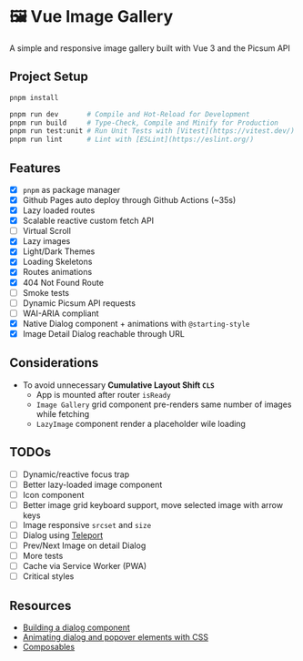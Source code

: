 # 🖼️ Vue Image Gallery 

A simple and responsive image gallery built with Vue 3 and the Picsum API

## Project Setup

```sh
pnpm install

pnpm run dev       # Compile and Hot-Reload for Development
pnpm run build     # Type-Check, Compile and Minify for Production
pnpm run test:unit # Run Unit Tests with [Vitest](https://vitest.dev/)
pnpm run lint      # Lint with [ESLint](https://eslint.org/)
```

## Features 

- [x] `pnpm` as package manager
- [x] Github Pages auto deploy through Github Actions (~35s)
- [x] Lazy loaded routes
- [x] Scalable reactive custom fetch API
- [ ] Virtual Scroll
- [x] Lazy images
- [x] Light/Dark Themes
- [x] Loading Skeletons
- [x] Routes animations
- [x] 404 Not Found Route
- [ ] Smoke tests
- [ ] Dynamic Picsum API requests
- [ ] WAI-ARIA compliant
- [x] Native Dialog component + animations with `@starting-style`
- [x] Image Detail Dialog reachable through URL

## Considerations

- To avoid unnecessary **Cumulative Layout Shift `CLS`**
  - App is mounted after router `isReady`
  - `Image Gallery` grid component pre-renders same number of images while fetching
  - `LazyImage` component render a placeholder wile loading

## TODOs

- [ ] Dynamic/reactive focus trap
- [ ] Better lazy-loaded image component
- [ ] Icon component
- [ ] Better image grid keyboard support, move selected image with arrow keys
- [ ] Image responsive `srcset` and `size`
- [ ] Dialog using [Teleport](https://vuejs.org/guide/built-ins/teleport)
- [ ] Prev/Next Image on detail Dialog
- [ ] More tests
- [ ] Cache via Service Worker (PWA)
- [ ] Critical styles

## Resources

- [Building a dialog component](https://web.dev/articles/building/a-dialog-component)
- [Animating dialog and popover elements with CSS](https://blog.logrocket.com/animating-dialog-popover-elements-css-starting-style/)
- [Composables ](https://vuejs.org/guide/reusability/composables#accepting-reactive-state)
